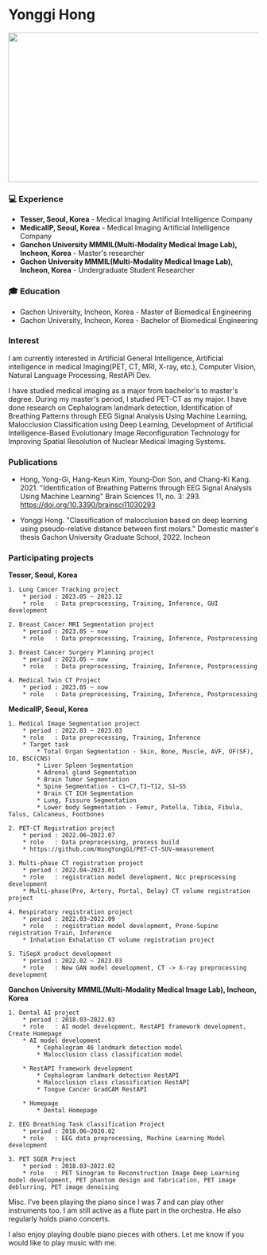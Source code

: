 # Yonggi Hong

<a href="https://github.com/devxb/gitanimals"> <img src="https://render.gitanimals.org/farms/HongYongGi" width="600" height="300" /> </a>


### :computer: Experience
- **Tesser, Seoul, Korea** - Medical Imaging Artificial Intelligence Company
- **MedicalIP, Seoul, Korea** - Medical Imaging Artificial Intelligence Company
- **Ganchon University MMMIL(Multi-Modality Medical Image Lab), Incheon, Korea** - Master's researcher
- **Gachon University MMMIL(Multi-Modality Medical Image Lab), Incheon, Korea** - Undergraduate Student Researcher

### :mortar_board: Education

* Gachon University, Incheon, Korea - Master of Biomedical Engineering
* Gachon University, Incheon, Korea - Bachelor of Biomedical Engineering


### Interest
I am currently interested in Artificial General Intelligence, Artificial intelligence in medical Imaging(PET, CT, MRI, X-ray, etc.), Computer Vision, Natural Language Processing, RestAPI Dev.

I have studied medical imaging as a major from bachelor's to master's degree. During my master's period, I studied PET-CT as my major. I have done research on Cephalogram landmark detection, Identification of Breathing Patterns through EEG Signal Analysis Using Machine Learning, Malocclusion Classification using Deep Learning, Development of Artificial Intelligence-Based Evolutionary Image Reconfiguration Technology for Improving Spatial Resolution of Nuclear Medical Imaging Systems.


### Publications

* Hong, Yong-Gi, Hang-Keun Kim, Young-Don Son, and Chang-Ki Kang. 2021. "Identification of Breathing Patterns through EEG Signal Analysis Using Machine Learning" Brain Sciences 11, no. 3: 293. https://doi.org/10.3390/brainsci11030293


* Yonggi Hong. "Classification of malocclusion based on deep learning using pseudo-relative distance between first molars." Domestic master's thesis Gachon University Graduate School, 2022. Incheon 



###  Participating projects

**Tesser, Seoul, Korea**

    1. Lung Cancer Tracking project
        * period : 2023.05 ~ 2023.12
        * role   : Data preprocessing, Training, Inference, GUI development

    2. Breast Cancer MRI Segmentation project
        * period : 2023.05 ~ now
        * role   : Data preprocessing, Training, Inference, Postprocessing
    
    3. Breast Cancer Surgery Planning project
        * period : 2023.05 ~ now
        * role   : Data preprocessing, Training, Inference, Postprocessing

    4. Medical Twin CT Project
        * period : 2023.05 ~ now
        * role   : Data preprocessing, Training, Inference, Postprocessing


**MedicalIP, Seoul, Korea** 
    
    1. Medical Image Segmentation project
        * period : 2022.03 ~ 2023.03
        * role   : Data preprocessing, Training, Inference
        * Target task
            * Total Organ Segmentation - Skin, Bone, Muscle, AVF, OF(SF), IO, BSC(CNS)
            * Liver Spleen Segmentation
            * Adrenal gland Segmentation
            * Brain Tumor Segmentation
            * Spine Segmentation - C1~C7,T1~T12, S1~S5
            * Brain CT ICH Segmentation 
            * Lung, Fissure Segmentation
            * Lower body Segmentation - Femur, Patella, Tibia, Fibula, Talus, Calcaneus, Footbones

    2. PET-CT Registration project
        * period : 2022.06~2022.07
        * role   : Data preprocessing, process build
        * https://github.com/HongYongGi/PET-CT-SUV-measurement
    
    3. Multi-phase CT registration project
        * period : 2022.04~2023.01
        * role   : registration model development, Ncc preprocessing development
        * Multi-phase(Pre, Artery, Portal, Delay) CT volume registration project

    4. Respiratory registration project
        * period : 2022.03~2022.09
        * role   : registration model development, Prone-Supine registration Train, Inference
        * Inhalation Exhalation CT volume registration project

    5. TiSepX product development 
        * period : 2022.02 ~ 2023.03
        * role   : New GAN model development, CT -> X-ray preprocessing development



**Ganchon University MMMIL(Multi-Modality Medical Image Lab), Incheon, Korea**

    1. Dental AI project
        * period : 2018.03~2022.03
        * role   : AI model development, RestAPI framework development, Create Homepage
        * AI model development
            * Cephalogram 46 landmark detection model
            * Malocclusion class classification model

        * RestAPI framework development
            * Cephalogram landmark detection RestAPI
            * Malocclusion class classification RestAPI
            * Tongue Cancer GradCAM RestAPI
        
        * Homepage
            * Dental Homepage
    
    2. EEG Breathing Task classification Project
        * period : 2018.06~2020.02
        * role   : EEG data preprocessing, Machine Learning Model development

    3. PET SGER Project
        * period : 2018.03~2022.02
        * role   : PET Sinogram to Reconstruction Image Deep Learning model development, PET phantom design and fabrication, PET image deblurring, PET image denoising

    
   

Misc.
I've been playing the piano since I was 7 and can play other instruments too. I am still active as a flute part in the orchestra. He also regularly holds piano concerts.

I also enjoy playing double piano pieces with others. Let me know if you would like to play music with me.



